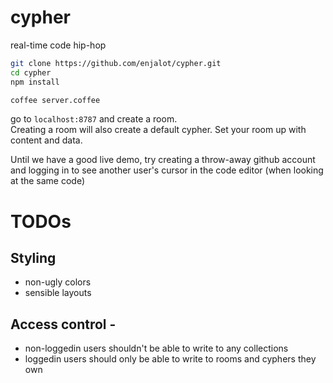 cypher
=============

real-time code hip-hop

```bash
git clone https://github.com/enjalot/cypher.git
cd cypher
npm install

coffee server.coffee
```

go to `localhost:8787` and create a room.  
Creating a room will also create a default cypher. Set your room up with content and data.

Until we have a good live demo, try creating a throw-away github account and logging in
to see another user's cursor in the code editor (when looking at the same code)


# TODOs

## Styling
  * non-ugly colors
  * sensible layouts

## Access control -
  * non-loggedin users shouldn't be able to write to any collections
  * loggedin users should only be able to write to rooms and cyphers they own
